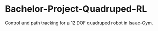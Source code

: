 # Bachelor-Project-Quadruped-RL
Control and path tracking for a 12 DOF quadruped robot in Isaac-Gym.
